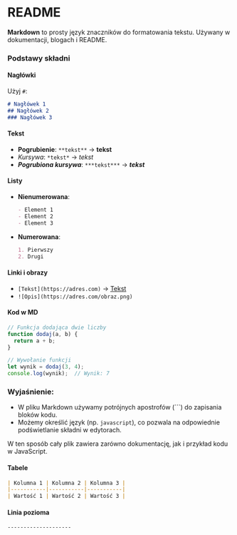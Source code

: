 # README  

**Markdown** to prosty język znaczników do formatowania tekstu. Używany w dokumentacji, blogach i README.  

### **Podstawy składni**  

#### **Nagłówki**  
Użyj `#`:  
```markdown
# Nagłówek 1  
## Nagłówek 2  
### Nagłówek 3  
```

#### **Tekst**  
- **Pogrubienie**: `**tekst**` -> **tekst**  
- *Kursywa*: `*tekst*` -> *tekst*  
- ***Pogrubiona kursywa***: `***tekst***`  -> ***tekst***

#### **Listy**  
- **Nienumerowana**:  
  ```markdown
  - Element 1  
  - Element 2  
  - Element 3
  ```
- **Numerowana**:  
  ```markdown
  1. Pierwszy  
  2. Drugi  
  ```

#### **Linki i obrazy**  
- `[Tekst](https://adres.com)` -> [Tekst](https://adres.com)  
- `![Opis](https://adres.com/obraz.png)` 


#### **Kod w MD** 
```javascript
// Funkcja dodająca dwie liczby
function dodaj(a, b) {
  return a + b;
}

// Wywołanie funkcji
let wynik = dodaj(3, 4);
console.log(wynik);  // Wynik: 7
```

### Wyjaśnienie:
- W pliku Markdown używamy potrójnych apostrofów (```) do zapisania bloków kodu.
- Możemy określić język (np. `javascript`), co pozwala na odpowiednie podświetlanie składni w edytorach.

W ten sposób cały plik zawiera zarówno dokumentację, jak i przykład kodu w JavaScript.

#### **Tabele**  
```markdown
| Kolumna 1 | Kolumna 2 | Kolumna 3 |
|-----------|-----------|-----------| 
| Wartość 1 | Wartość 2 | Wartość 3 |
```

#### **Linia pozioma**  
`--------------------`  

